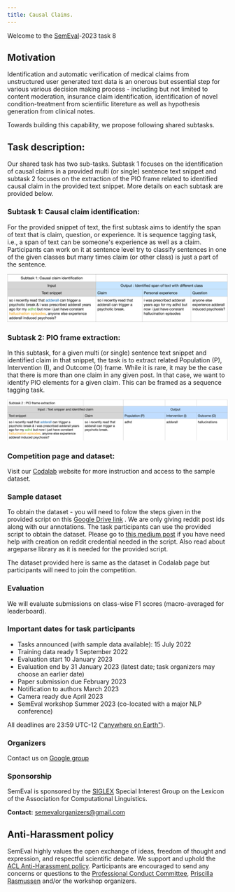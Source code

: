 ```yaml
---
title: Causal Claims. 
---
```


Welcome to the [SemEval](https://semeval.github.io/)-2023 task 8 
## Motivation 
Identification and automatic verification of medical claims from unstructured user generated text data is an onerous but essential step for various various decision making process - including but not limited to content moderation, insurance claim identification, identification of novel condition-treatment from scientiific litereture as well as hypothesis generation from clinical notes.  

Towards building this capability, we propose following shared subtasks. 

## Task description:  

Our shared task has two sub-tasks. Subtask 1 focuses on the identification of causal claims in a provided multi (or single) sentence text snippet and subtask 2 focuses on the extraction of the PIO frame related to identified causal claim in the provided text snippet. More details on each subtask are provided below. 

### Subtask 1: Causal claim identification:  

For the provided snippet of text, the first subtask aims to identify the span of text that is claim, question, or experience. It is sequence tagging task, i.e., a span of text can be someone's experience as well as a claim. Participants can work on it at sentence level try to classify sentences in one of the given classes but many times claim (or other class) is just a part of the sentence.  

![Subtask-1](subtask-1.png)   


### Subtask 2: PIO frame extraction:  

In this subtask, for a given multi (or single) sentence text snippet and identified claim in that snippet, the task is to extract related Population (P), Intervention (I), and Outcome (O) frame. While it is rare, it may be the case that there is more than one claim in any given post. In that case, we want to identify PIO elements for a given claim. This can be framed as a sequence tagging task.  


![Subtask-2](subtask-2.png)    

### Competition page and dataset:  
Visit our [Codalab](https://codalab.lisn.upsaclay.fr/competitions/6284?secret_key=effe6a1c-447e-4407-9085-e2168f92d4ea#learn_the_details-evaluation) website for more instruction and access to the sample dataset.   
  
### Sample dataset
 To obtain the dataset - you will need to folow the steps given in the provided script on this [Google Drive link](https://drive.google.com/drive/folders/16SI3MlOyOLflVIeYkAUDTKJLuwerZ4Zj?usp=sharing) . We are only giving reddit post ids along with our annotations. The task participants can use the provided script to obtain the dataset. Please go to [this medium post](https://towardsdatascience.com/scraping-reddit-data-1c0af3040768) if you have need help with creation on reddit credential needed in the script. Also read about argeparse library as it is needed for the provided script.  
 
 The dataset provided here is same as the dataset in Codalab page but participants will need to join the competition.  
  
### Evaluation 
We will evaluate submissions on class-wise F1 scores (macro-averaged for leaderboard).

### Important dates for task participants

- Tasks announced (with sample data available): 15 July 2022
- Training data ready 1 September 2022
- Evaluation start 10 January 2023
- Evaluation end by 31 January 2023 (latest date; task organizers may choose an earlier date)
- Paper submission due February 2023
- Notification to authors March 2023
- Camera ready due April 2023
- SemEval workshop Summer 2023 (co-located with a major NLP conference)

All deadlines are 23:59 UTC-12 (["anywhere on Earth"](https://en.wikipedia.org/wiki/Anywhere_on_Earth)).


### Organizers
Contact us on [Google group](causal_claims@googlegroups.com)  


<!---
some commented files - we can add our new md files and hyperlink here if needed
### Resources

- [Frequently Asked Questions about SemEval](/faq.html)
- [Paper Submission Requirements](/paper-requirements.html)
- [Guidelines for Writing Papers](/system-paper-template.html)
- [SemEval-2023 call for task proposals (archival)](cft)
--->

### Sponsorship

SemEval is sponsored by the [SIGLEX](http://alt.qcri.org/siglex/) Special Interest Group on the Lexicon of the Association for Computational Linguistics.


__Contact:__ <semevalorganizers@gmail.com>
<!--- Most questions not answered by the above resources should be directed to organizers of specific [tasks](tasks.html).
General questions about SemEval organization should be directed to <semevalorganizers@gmail.com>.--->

## Anti-Harassment policy

SemEval highly values the open exchange of ideas, freedom of thought and expression, and respectful scientific debate.
We support and uphold the [ACL Anti-Harassment policy](https://www.aclweb.org/adminwiki/index.php?title=Anti-Harassment_Policy).
Participants are encouraged to send any concerns or questions to the [Professional Conduct Committee](https://www.aclweb.org/adminwiki/index.php?title=Professional_Conduct_Committee),
[Priscilla Rasmussen](mailto:acl@aclweb.org) and/or the workshop organizers.
